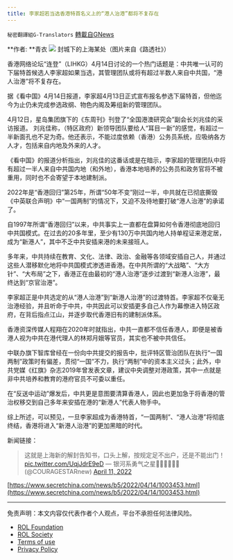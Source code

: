 ```yaml
---
title: 李家超若当选香港特首名义上的“港人治港”都将不复存在
---
```

`秘密翻譯組G-Translators` [轉載自GNews](https://gnews.org/zh-hans/2352365/)

**作者:  **青衣
![](https://assets.gnews.org/wp-content/uploads/2022/04/6-60.jpg)
封城下的上海某处（图片来自《路透社》）

香港网络论坛“连登”（LIHKG）4月14日讨论的一个热门话题是：中共唯一认可的下届特首候选人李家超如果当选，其管理团队或将有超过半数人来自中共国，“港人治港”将不复存在。

据《看中国》4月14日报道，李家超4月13日正式宣布报名参选下届特首，但他迄今为止仍未完成参选政纲、物色内阁及筹组新的管理团队。

4月12日，星岛集团旗下的《东周刊》刊登了“全国港澳研究会”副会长刘兆佳的采访报道。 刘兆佳称，（特区政府）新领导团队要给人“耳目一新”的感觉，有超过一半新面孔也不足为奇。他还表示，不能过度依赖（香港）公务员系统，应吸纳各方人才，包括来自内地及外来的人才。

《看中国》的报道分析指出，刘兆佳的这番话或是在暗示，李家超的管理团队中将有超过一半人来自中共国内地（和外地），香港本地培养的公务员和政务官将不被重用，同时也不会寄望于本地建制派。

2022年是“香港回归”第25年，所谓“50年不变”刚过一半，中共就在已彻底撕毁《中英联合声明》中“一国两制”的情况下，又迫不及待地要打破“港人治港”的承诺了。

自1997年所谓“香港回归”以来，中共事实上一直都在盘算如何令香港彻底地回归中共国模式。在过去的20多年里，至少有130万中共国内地人持单程证来港定居，成为“新港人”，其中不乏中共安插来港的未来接班人。

多年来，中共持续在教育、文化、法律、政治、金融等各领域安插自己人，并通过这些人潜移默化地将中共国模式渗透进香港。在中共所谓的“大战略”、“大方针”、“大布局”之下，香港正在由最初的“港人治港”逐步过渡到“新港人治港”，最终达到“京官治港”。

李家超正是中共选定的从“港人治港”到“新港人治港”的过渡特首。李家超不仅毫无治港经验，并且听命于中共，中共因此可以安插更多自己人作为幕僚进入特区政府，在背后指点江山，并逐步取代香港旧有的建制派体系。

香港资深传媒人程翔在2020年时就指出，中共一直都不信任香港人，即便是被香港人视为中共在港代理人的林郑月娥等官员，其实也不被中共信任。

中联办旗下智库曾经在一份向中共提交的报告中，批评特区管治团队在执行“一国两制”政策时有偏差，贯彻“一国”不力，执行“两制”中的资本主义过头；此外，中共党媒《红旗》杂志2019年曾发表文章，建议中央调整对港政策，其中一点就是非中共培养和教育的港府官员不可委以重任。

在“反送中运动”爆发后，中共更是意图要清算香港人，因此也更加急于将香港的管治权移交到自己多年来安插在港的“新港人”代表人物手中。

综上所述，可以预见，一旦李家超成为香港特首，“一国两制”、“港人治港”将彻底终结，香港将进入“新港人治港”的更加黑暗的时代。

新闻链接：



> 这就是上海新的解封告知书，口头上解，按规定足不出户，还是不能出门！ [pic.twitter.com/UqjJdrE9eD](https://t.co/UqjJdrE9eD)
> — 银河系勇气之星🌟🌟🌟🚀🚀🚀 (@COURAGESTARnew) [April 11, 2022](https://twitter.com/COURAGESTARnew/status/1513323925480288256?ref_src=twsrc%5Etfw)



[https://www.secretchina.com/news/b5/2022/04/14/1003453.html](https://www.secretchina.com/news/b5/2022/04/14/1003453.html)

* * *

 

免责声明：本文内容仅代表作者个人观点，平台不承担任何法律风险。

- [ROL Foundation](https://rolfoundation.org/)
- [ROL Society](https://rolsociety.org/)
- [Terms of use](https://gnews.org/terms-of-use-3/)
- [Privacy Policy](https://gnews.org/privacy-policy/)
